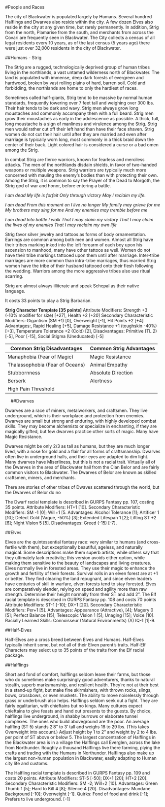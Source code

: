 #People and Races

The city of Blackwater is populated largely by Humans.  Several hundred Halflings and Dwarves also reside within the city.  A few dozen Elves also reside in the city at any given time, but rarely permanently.  In addition, Strig from the north, Plamarise from the south, and merchants from across the Covari are frequently seen in Blackwater.
The City collects a census of all legal residents every 10 years, as of the last census (5 years ago) there were just over 32,000 residents in the city of Blackwater.
 
##Humans - Strig

The Strig are a rugged, technologically deprived group of human tribes living in the northlands, a vast untamed wilderness north of Blackwater.  The land is populated with immense, deep dark forests of evergreen and hardwood, broken by vast rolling plains of hard, barren soil.  Cold and forbidding, the northlands are home to only the hardiest of races.

Sometimes called half-giants, Strig tend to be massive by normal human standards, frequently towering over 7 feet tall and weighing over 300 lbs.  Their hair tends to be dark and wavy.  Strig men always grow long moustaches and commonly accompany them with a full beard.  Strig men grow their moustaches as early in the adolescence as possible.  A thick, full, long moustache is a sign of manliness and virulence among the Strig.  Strig men would rather cut off their left hand than have their face shaven.  Strig women do not cut their hair until after they are married and even after marriage is typically worn long, most commonly in a thick braid down the center of their back.  Light colored hair is considered a curse or a bad omen among the Strig.

In combat Strig are fierce warriors, known for fearless and merciless attacks.  The men of the northlands disdain shields, in favor of two-handed weapons or multiple weapons.  Strig warriors are typically much more concerned with mauling the enemy’s bodies than with protecting their own.  Among the Strig, it is common to say the Prayer of the Dead to Morgoth, the Strig god of war and honor, before entering a battle.
 
*I am dead
My life is forfeit
Only through victory
May I reclaim my life.*
 
*I am dead
From this moment on
I live no longer
My family may grieve for me
My brothers may sing for me
And my enemies may tremble before me*
 
*I am dead
Into battle I walk
That I may claim my victory
That I may claim the lives of my enemies
That I may reclaim my own life*

Strig favor silver jewelry and tattoos as forms of body ornamentation.  Earrings are common among both men and women.  Almost all Strig have their tribes marking inked into the left forearm of each boy upon his ascension to manhood, many have other tattoos as well.  Women do not have their tribe markings tattooed upon them until after marriage.  Inter-tribe marriages are more common than intra-tribe marriages, thus married Strig women have the tribe of their husband tattooed onto their flesh following the wedding.  Warriors among the more aggressive tribes also use ritual scarring.


Strig are almost always illiterate and speak Schepal as their native language.

It costs 33 points to play a Strig Barbarian.

**Strig Character Template [35 points]**
Attribute Modifiers: Strength +3 (-10% modifier for size) [+27], Health +2 [+20]
Secondary Characteristic Modifiers: Gigantism (SM +1) [0], Overweight [-1], Hit Points +2 [+4]
Advantages:, Rapid Healing [+5], Damage Resistance +1 (toughskin -40%) [+3], Temperature Tolerance +2 (Cold) [2], 
Disadvantages: Primitive (TL 2) [-5], Poor [-15], Social Stigma (Uneducated) [-5]

|Common Strig Disadvantages|Common Strig Advantages|
|---|---|
|Manaphobia (Fear of Magic)|Magic Resistance|
|Thalassophobia (Fear of Oceans)|Animal Empathy|
|Stubbornness|Absolute Direction|
|Berserk|Alertness|
|High Pain Threshold||
 
##Dwarves

Dwarves are a race of miners, metalworkers, and craftsmen. They live underground, which is their workplace and protection from enemies. Dwarves are small but strong and enduring, with highly developed combat skills. They may become alchemists or specialize in enchanting, if they are magically gifted, but few dwarves practice other sorts of magic. Many have Magic Resistance. 

Dwarves might be only 2/3 as tall as humans, but they are much longer lived, with a nose for gold and a flair for all forms of craftsmanship. Dwarves often live in underground halls, and their eyes are adapted to dim light. Many dwarves have Miserliness, but this is not a racial trait.
Virtually all of the Dwarves in the area of Blackwater hail from the Clan Belor and are fairly common visitors to Blackwater.  The Dwarves of Belor are known as skilled craftsmen, miners, and merchants.  

There are stories of other tribes of Dwaves scattered through the world, but the Dwarves of Belor do no

The Dwarf racial template is described in GURPS Fantasy pp. 107, costing 35 points.
Attribute Modifiers: HT+1 [10].
Secondary Characteristic Modifiers: SM -1 [0]; Will+1 [5.
Advantages: Alcohol Tolerance [1]; Artificer 1 [10]; Detect Gold (Vague, -50%) [3]; Extended Lifespan 1 [2]; Lifting ST +2 [6]; Night Vision 5 [5].
Disadvantages: Greed (-15) [-7].

##Elves

Elves are the quintessential fantasy race: very similar to humans (and cross-fertile with them), but exceptionally beautiful, ageless, and naturally magical. Some descriptions make them superb artists, while others say that they ultimately lack creativity; this version avoids either option, while making them sensitive to the beauty of landscapes and living creatures. Elves normally live in forested areas. They use their magic to enhance the growth and fertility of their forests. Survival rolls in an elven forest are at +1 or better. They find clearing the land repugnant, and since elven leaders have centuries of skill in warfare, elven forests tend to stay forested. 
Elves are comparatively slender, relying on speed and agility more than raw strength. Determine their height normally from their ST and add 2”. 
The Elf racial template is described in GURPS Fantasy pp. 108 and costs 70 points
Attribute Modifiers: ST-1 [-10]; DX+1 [20].
Secondary Characteristic Modifiers: Per+1 [5].
Advantages: Appearance (Attractive), [4]; Magery 0 [5]; Perfect Balance [15]; Telescopic Vision 1 [5]; Unaging [15]; Voice [10].
Racially Learned Skills: Connoisseur (Natural Environments) (A) IQ-1 [1]-9.

##Half-Elves

Half-Elves are a cross breed between Elves and Humans.  Half-Elves typically inherit some, but not all of their Elven parent’s traits.  Half-Elf Characters may select up to 35 points of the traits from the Elf racial package.

##Halflings

Short and fond of comfort, halflings seldom leave their farms, but those who do sometimes make surprisingly good adventurers, thanks to natural stealth, superb marksmanship, and resilient health. They’re not at their best in a stand-up fight, but make fine skirmishers, with thrown rocks, slings, bows, crossbows, or even muskets. The ability to move noiselessly through grass or underbrush also helps. Halflings seldom seek out a fight. They are fairly egalitarian, with chieftains but no kings. Many cultures expect chieftains to give feasts and hand out presents to the guests. 
By choice, halflings live underground, in shabby burrows or elaborate tunnel complexes. The ones who build aboveground are the poor. An average halfling (ST 5) stands 2’8” to 3’ tall and weighs 18 to 29 lbs. (This takes Overweight into account.) Adjust height by 1 to 2” and weight by 2 to 4 lbs. per point of ST above or below 5.
The largest concentration of Halflings in the Blackwater area is in a village the Halflings call Everglen, across the lake from Northunder.  Roughly a thousand Halflings live there farming, plying the crafts and trading with the Humans in Northunder.  Halflings also make up the largest non-human population in Blackwater, easily adapting to Human city life and customs.

The Halfling racial template is described in GURPS Fantasy pp. 109 and costs 20 points.
Attribute Modifiers: ST-5 [-50]; DX+1 [20]; HT+2 [20].
Secondary Characteristic Modifiers: SM -2; Will+2 [10].
Advantages: Green Thumb 1 [5]; Hard to Kill 4 [8]; Silence 4 [20]. 
Disadvantages: Mundane Background [-10]; Overweight [-1]. 
Quirks: Fond of food and drink [-1]; Prefers to live underground. [-1]
